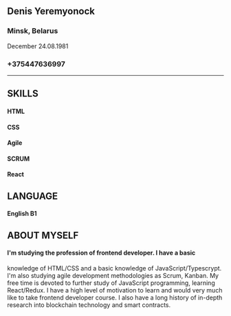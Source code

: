 ## Denis Yeremyonock
### Minsk, Belarus
December 24.08.1981
### +375447636997
___
## SKILLS
#### HTML
####  CSS
####  Agile
####  SCRUM
####  React

## LANGUAGE
#### English B1

## ABOUT MYSELF
#### I'm studying the profession of frontend developer. I have a basic
knowledge of HTML/CSS and a basic knowledge of JavaScript/Typescrypt.
I'm also studying agile development methodologies as Scrum, Kanban.
My free time is devoted to further study of JavaScript programming,
learning React/Redux.
I have a high level of motivation to learn and would very much like to take frontend developer course.
I also have a long history of in-depth research into blockchain technology and smart contracts.
